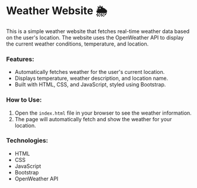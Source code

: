 # Weather Website 🌦️

This is a simple weather website that fetches real-time weather data based on the user's location. The website uses the OpenWeather API to display the current weather conditions, temperature, and location.

### Features:
- Automatically fetches weather for the user's current location.
- Displays temperature, weather description, and location name.
- Built with HTML, CSS, and JavaScript, styled using Bootstrap.

### How to Use:
1. Open the `index.html` file in your browser to see the weather information.
2. The page will automatically fetch and show the weather for your location.

### Technologies:
- HTML
- CSS
- JavaScript
- Bootstrap
- OpenWeather API

